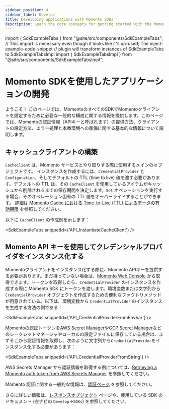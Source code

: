 ```yaml
---
sidebar_position: 4
sidebar_label: Develop
title: Developing applications with Momento SDKs
description: Learn the core concepts for getting started with the Momento SDKs.
---
```


import { SdkExampleTabs } from "@site/src/components/SdkExampleTabs";
// This import is necessary even though it looks like it's un-used; The inject-example-code-snippet
// plugin will transform instances of SdkExampleTabs to SdkExampleTabsImpl
import { SdkExampleTabsImpl } from "@site/src/components/SdkExampleTabsImpl";

# Momento SDKを使用したアプリケーションの開発

ようこそ！ このページでは、MomentoのすべてのSDKでMomentoクライアントを設定するために必要な一般的な構成に関する情報を提供します。このページでは、Momentoの認証情報（APIキーと呼ばれます）の提供方法、クライアントの設定方法、エラー処理と本番環境への準備に関する基本的な情報について説明します。

## キャッシュクライアントの構築

`CacheClient` は、Momento サービスとやり取りする際に使用するメインのオブジェクトです。
インスタンスを作成するには、`CredentialProvider` と `Configuration`、そしてデフォルトの TTL (time to live) 値を渡す必要があります。デフォルトの TTL は、その `CacheClient` を使用しているアイテムがキャッシュから削除されるまでの保存期間を決定します。`Set` オペレーションを実行する場合、そのオペレーション固有の TTL 値をオーバーライドすることができます。
詳細は [Momento Cache における Time-to-Live (TTL) によるデータの有効期限](./learn/how-it-works/expire-data-with-ttl) を参照してください。

以下に `CacheClient` の作成例を示します：

<SdkExampleTabs snippetId={'API_InstantiateCacheClient'} />

## Momento API キーを使用してクレデンシャルプロバイダをインスタンス化する

Momentoクライアントをインスタンス化する際に、Momento APIキーを提供する必要があります。まだ持っていない場合は、[Momento Web Console](https://console.gomomento.com/) から取得できます。トークンを取得したら、`CredentialProvider` のインスタンスを作成する際に Momento SDK にトークンを渡します。環境変数または文字列から `CredentialProvider` オブジェクトを作成するための便利なファクトリメソッドが用意されている。以下は、環境変数から `CredentialProvider` のインスタンスを生成する方法の例である：

<SdkExampleTabs snippetId={'API_CredentialProviderFromEnvVar'} />

Momentoの認証トークンを[AWS Secret Manager](https://aws.amazon.com/secrets-manager/)や[GCP Secret Manager](https://cloud.google.com/secret-manager)などのシークレットマネージャやローカルの設定ファイルに保存している場合は、まずそこから認証情報を取得し、次のように文字列から`CredentialProvider`をインスタンス化する必要があります：

<SdkExampleTabs snippetId={'API_CredentialProviderFromString'} />

AWS Secrets Manager から認証情報を取得する例については、[Retrieving a Momento auth token from AWS Secrets Manager](./develop/integrations/aws-secrets-manager) を参照してください。

Momento 認証に関する一般的な情報は、[認証ページ](./develop/authentication) を参照してください。

さらに詳しい情報は、[レスポンスオブジェクト](./develop/api-reference/response-objects) ページや、使用している SDK のドキュメント (左ナビの `Develop`->`SDKs`) を参照してください。
